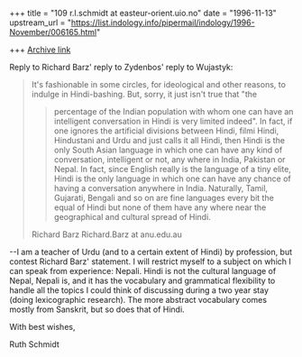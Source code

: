 +++
title = "109 r.l.schmidt at easteur-orient.uio.no"
date = "1996-11-13"
upstream_url = "https://list.indology.info/pipermail/indology/1996-November/006165.html"

+++
[Archive link](https://list.indology.info/pipermail/indology/1996-November/006165.html)

Reply to Richard Barz' reply to Zydenbos' reply to Wujastyk:

>It's fashionable in some circles, for ideological and other reasons, to
>indulge in Hindi-bashing.  But, sorry, it just isn't true that "the
>>percentage of the Indian population with whom one can have an intelligent
>>conversation in Hindi is very limited indeed".  In fact, if one ignores
>>the artificial divisions between Hindi, filmi Hindi, Hindustani and Urdu
>>and just calls it all Hindi, then Hindi is the only South Asian language
>>in which one can have any kind of conversation, intelligent or not, any
>>where in India, Pakistan or Nepal.  In fact, since English really is the
>>language of a tiny elite, Hindi is the only language in which one can have
>>any chance of having a conversation anywhere in India.  Naturally, Tamil,
>>Gujarati, Bengali and so on are fine languages every bit the equal of
>>Hindi but none of them have any where near the geographical and cultural
>>spread of Hindi.
>
>Richard Barz
>Richard.Barz at anu.edu.au

--I am a teacher of Urdu (and to a certain extent of Hindi) by profession,
but contest Richard Barz' statement. I will restrict myself to a subject on
which I can speak from experience: Nepali. Hindi is not the cultural
language of Nepal, Nepali is, and it has the vocabulary and grammatical
flexibility to handle all the topics I could think of discussing during a
two year stay (doing lexicographic research). The more abstract vocabulary
comes mostly from Sanskrit, but so does that of Hindi.

With best wishes,

Ruth Schmidt






